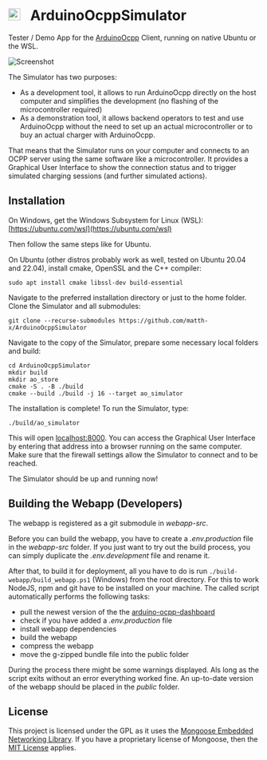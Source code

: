 # <img src="https://user-images.githubusercontent.com/63792403/133922028-fefc8abb-fde9-460b-826f-09a458502d17.png" alt="Icon" height="24"> &nbsp; ArduinoOcppSimulator

Tester / Demo App for the [ArduinoOcpp](https://github.com/matth-x/ArduinoOcpp) Client, running on native Ubuntu or the WSL.

![Screenshot](https://github.com/agruenb/arduino-ocpp-dashboard/blob/master/docs/img/status_page.png)

The Simulator has two purposes:
- As a development tool, it allows to run ArduinoOcpp directly on the host computer and simplifies the development (no flashing of the microcontroller required)
- As a demonstration tool, it allows backend operators to test and use ArduinoOcpp without the need to set up an actual microcontroller or to buy an actual charger with ArduinoOcpp.

That means that the Simulator runs on your computer and connects to an OCPP server using the same software like a microcontroller. It provides a Graphical User Interface to show the connection status and to trigger simulated charging sessions (and further simulated actions).

## Installation

On Windows, get the Windows Subsystem for Linux (WSL): [https://ubuntu.com/wsl](https://ubuntu.com/wsl)

Then follow the same steps like for Ubuntu.

On Ubuntu (other distros probably work as well, tested on Ubuntu 20.04 and 22.04), install cmake, OpenSSL and the C++ compiler:

```shell
sudo apt install cmake libssl-dev build-essential
```

Navigate to the preferred installation directory or just to the home folder. Clone the Simulator and all submodules:

```shell
git clone --recurse-submodules https://github.com/matth-x/ArduinoOcppSimulator
```

Navigate to the copy of the Simulator, prepare some necessary local folders and build:

```shell
cd ArduinoOcppSimulator
mkdir build
mkdir ao_store
cmake -S . -B ./build
cmake --build ./build -j 16 --target ao_simulator
```

The installation is complete! To run the Simulator, type:

```shell
./build/ao_simulator
```

This will open [localhost:8000](http://localhost:8000). You can access the Graphical User Interface by entering that address into a browser running on the same computer. Make sure that the firewall settings allow the Simulator to connect and to be reached.

The Simulator should be up and running now!

## Building the Webapp (Developers)

The webapp is registered as a git submodule in *webapp-src*.

Before you can build the webapp, you have to create a *.env.production* file in the *webapp-src* folder. If you just want to try out the build process, you can simply duplicate the *.env.development* file and rename it.

After that, to build it for deployment, all you have to do is run `./build-webapp/build_webapp.ps1` (Windows) from the root directory.
For this to work NodeJS, npm and git have to be installed on your machine. The called script automatically performs the following tasks: 

 - pull the newest version of the the [arduino-ocpp-dashboard](https://github.com/agruenb/arduino-ocpp-dashboard)
 - check if you have added a *.env.production* file
 - install webapp dependencies
 - build the webapp
 - compress the webapp
 - move the g-zipped bundle file into the public folder

During the process there might be some warnings displayed. Als long as the script exits without an error everything worked fine. An up-to-date version of the webapp should be placed in the *public* folder.

## License

This project is licensed under the GPL as it uses the [Mongoose Embedded Networking Library](https://github.com/cesanta/mongoose). If you have a proprietary license of Mongoose, then the [MIT License](https://github.com/matth-x/ArduinoOcpp/blob/master/LICENSE) applies.
